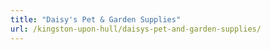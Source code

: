 ```yaml
---
title: "Daisy's Pet & Garden Supplies"
url: /kingston-upon-hull/daisys-pet-and-garden-supplies/
---
```

